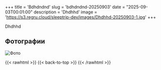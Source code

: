 +++
title = 'Bdhdndnd'
slug = 'bdhdndnd-20250903'
date = "2025-09-03T00:01:00"
description = 'Dhdhhd'
image = 'https://s3.regru.cloud/sleeptrip-dev/images/Dhdhhd-20250903-1.jpg'
+++

Dhdhhd

## Фотографии

![Фото](https://s3.regru.cloud/sleeptrip-dev/images/Dhdhhd-20250903-2.jpg)


{{< rawhtml >}}
{{< back-to-top >}}
{{< /rawhtml >}}
